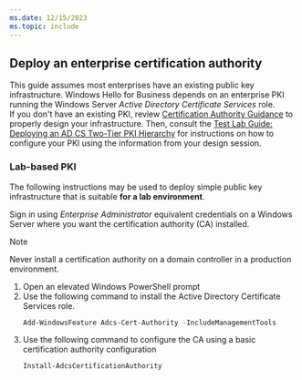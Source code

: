 ```yaml
---
ms.date: 12/15/2023
ms.topic: include
---
```


## Deploy an enterprise certification authority

This guide assumes most enterprises have an existing public key infrastructure. Windows Hello for Business depends on an enterprise PKI running the Windows Server *Active Directory Certificate Services* role.\
If you don't have an existing PKI, review [Certification Authority Guidance][PREV-1] to properly design your infrastructure. Then, consult the [Test Lab Guide: Deploying an AD CS Two-Tier PKI Hierarchy][PREV-2] for instructions on how to configure your PKI using the information from your design session.

### Lab-based PKI

The following instructions may be used to deploy simple public key infrastructure that is suitable **for a lab environment**.

Sign in using *Enterprise Administrator* equivalent credentials on a Windows Server where you want the certification authority (CA) installed.

>[!NOTE]
>Never install a certification authority on a domain controller in a production environment.

1. Open an elevated Windows PowerShell prompt
1. Use the following command to install the Active Directory Certificate Services role.
    ```PowerShell
    Add-WindowsFeature Adcs-Cert-Authority -IncludeManagementTools
    ```
3. Use the following command to configure the CA using a basic certification authority configuration
    ```PowerShell
    Install-AdcsCertificationAuthority
    ```

<!--links-->
[PREV-1]: /previous-versions/windows/it-pro/windows-server-2012-R2-and-2012/hh831574(v=ws.11)
[PREV-2]: /previous-versions/windows/it-pro/windows-server-2012-R2-and-2012/hh831348(v=ws.11)